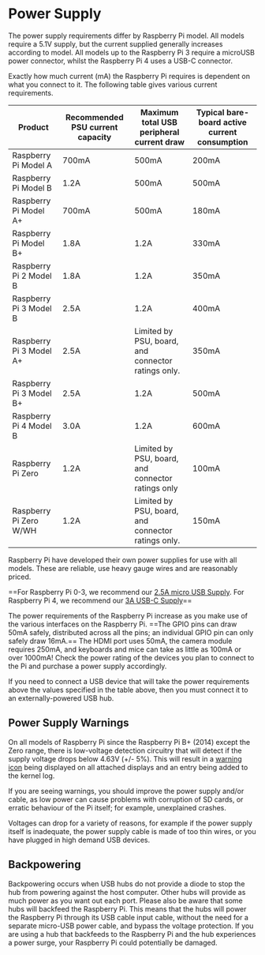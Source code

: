 # Power Supply
The power supply requirements differ by Raspberry Pi model. All models require a 5.1V supply, but the current supplied generally increases according to model. All models up to the Raspberry Pi 3 require a microUSB power connector, whilst the Raspberry Pi 4 uses a USB-C connector.

Exactly how much current (mA) the Raspberry Pi requires is dependent on what you connect to it. The following table gives various current requirements.

| Product| Recommended PSU current capacity| Maximum total USB peripheral current draw | Typical bare-board active current consumption |
|---|---|---|---|
| Raspberry Pi Model A | 700mA | 500mA | 200mA |
| Raspberry Pi Model B | 1.2A| 500mA | 500mA |
| Raspberry Pi Model A+| 700mA | 500mA | 180mA |
| Raspberry Pi Model B+| 1.8A| 1.2A| 330mA |
| Raspberry Pi 2 Model B | 1.8A| 1.2A| 350mA |
| Raspberry Pi 3 Model B | 2.5A| 1.2A| 400mA |
| Raspberry Pi 3 Model A+| 2.5A| Limited by PSU, board, and connector ratings only.| 350mA |
| Raspberry Pi 3 Model B+| 2.5A| 1.2A| 500mA |
| Raspberry Pi 4 Model B | 3.0A| 1.2A| 600mA |
| Raspberry Pi Zero| 1.2A| Limited by PSU, board, and connector ratings only | 100mA |
| Raspberry Pi Zero W/WH | 1.2A| Limited by PSU, board, and connector ratings only.| 150mA |

Raspberry Pi have developed their own power supplies for use with all models. These are reliable, use heavy gauge wires and are reasonably priced.

==For Raspberry Pi 0-3, we recommend our [2.5A micro USB Supply](https://www.raspberrypi.org/products/raspberry-pi-universal-power-supply/). For Raspberry Pi 4, we recommend our [3A USB-C Supply](https://www.raspberrypi.org/products/type-c-power-supply/)==

The power requirements of the Raspberry Pi increase as you make use of the various interfaces on the Raspberry Pi. ==The GPIO pins can draw 50mA safely, distributed across all the pins; an individual GPIO pin can only safely draw 16mA.== The HDMI port uses 50mA, the camera module requires 250mA, and keyboards and mice can take as little as 100mA or over 1000mA! Check the power rating of the devices you plan to connect to the Pi and purchase a power supply accordingly.

If you need to connect a USB device that will take the power requirements above the values specified in the table above, then you must connect it to an externally-powered USB hub.

## Power Supply Warnings

On all models of Raspberry Pi since the Raspberry Pi B+ (2014) except the Zero range, there is low-voltage detection circuitry that will detect if the supply voltage drops below 4.63V (+/- 5%). This will result in a [warning icon](https://www.raspberrypi.org/documentation/configuration/warning-icons.md) being displayed on all attached displays and an entry being added to the kernel log.

If you are seeing warnings, you should improve the power supply and/or cable, as low power can cause problems with corruption of SD cards, or erratic behaviour of the Pi itself; for example, unexplained crashes.

Voltages can drop for a variety of reasons, for example if the power supply itself is inadequate, the power supply cable is made of too thin wires, or you have plugged in high demand USB devices.

## Backpowering

Backpowering occurs when USB hubs do not provide a diode to stop the hub from powering against the host computer. Other hubs will provide as much power as you want out each port. Please also be aware that some hubs will backfeed the Raspberry Pi. This means that the hubs will power the Raspberry Pi through its USB cable input cable, without the need for a separate micro-USB power cable, and bypass the voltage protection. If you are using a hub that backfeeds to the Raspberry Pi and the hub experiences a power surge, your Raspberry Pi could potentially be damaged.
<!--stackedit_data:
eyJoaXN0b3J5IjpbNTI5NTU1NzEyXX0=
-->